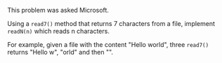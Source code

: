 This problem was asked Microsoft.

Using a `read7()` method that returns 7 characters from a file, implement `readN(n)` which reads n characters.

For example, given a file with the content "Hello world", three `read7()` returns "Hello w", "orld" and then "".
